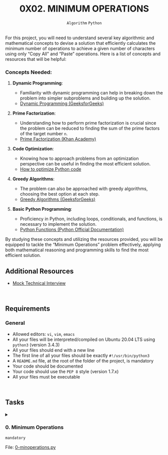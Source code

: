 <h1 align="center"><b>0X02. MINIMUM OPERATIONS</b></h1>
<div align="center"><code>Algorithm</code> <code>Python</code></div>

<!-- <br>
<hr>
<h3><a href=>Notes</a></h3>
<hr> -->


<!--==================================================-->
<br>

<p>For this project, you will need to understand several key algorithmic and mathematical concepts to devise a solution that efficiently calculates the minimum number of operations to achieve a given number of characters using only “Copy All” and “Paste” operations. Here is a list of concepts and resources that will be helpful:</p>

<h3>Concepts Needed:</h3>

<ol>
<li><p><strong>Dynamic Programming</strong>:</p>

<ul>
<li>Familiarity with dynamic programming can help in breaking down the problem into simpler subproblems and building up the solution.</li>
<li><a href="https://intranet.alxswe.com/rltoken/l3JYgicNQw2Ue1Kg9jV80Q" title="Dynamic Programming (GeeksforGeeks)" target="_blank">Dynamic Programming (GeeksforGeeks)</a></li>
</ul></li>
<li><p><strong>Prime Factorization</strong>:</p>

<ul>
<li>Understanding how to perform prime factorization is crucial since the problem can be reduced to finding the sum of the prime factors of the target number <code>n</code>.</li>
<li><a href="https://intranet.alxswe.com/rltoken/cFcADpVYRCl5pdut-Lemmg" title="Prime Factorization (Khan Academy)" target="_blank">Prime Factorization (Khan Academy)</a></li>
</ul></li>
<li><p><strong>Code Optimization</strong>:</p>

<ul>
<li>Knowing how to approach problems from an optimization perspective can be useful in finding the most efficient solution.</li>
<li><a href="https://intranet.alxswe.com/rltoken/98ZF5bRckUKror6pGJQlHQ" title="How to optimize Python code" target="_blank">How to optimize Python code</a></li>
</ul></li>
<li><p><strong>Greedy Algorithms</strong>:</p>

<ul>
<li>The problem can also be approached with greedy algorithms, choosing the best option at each step.</li>
<li><a href="https://intranet.alxswe.com/rltoken/k6-mba0b4nayJi0VqYhKjQ" title="Greedy Algorithms (GeeksforGeeks)" target="_blank">Greedy Algorithms (GeeksforGeeks)</a></li>
</ul></li>
<li><p><strong>Basic Python Programming</strong>:</p>

<ul>
<li>Proficiency in Python, including loops, conditionals, and functions, is necessary to implement the solution.</li>
<li><a href="https://intranet.alxswe.com/rltoken/ao3SJVl4yY1SfugfVa3anw" title="Python Functions (Python Official Documentation)" target="_blank">Python Functions (Python Official Documentation)</a></li>
</ul></li>
</ol>

<p>By studying these concepts and utilizing the resources provided, you will be equipped to tackle the “Minimum Operations” problem effectively, applying both mathematical reasoning and programming skills to find the most efficient solution.</p>


## Additional Resources
<ul>
<li><a href="https://intranet.alxswe.com/rltoken/HX0vuVl1V-9T4vvh8NDCyw" target="_blank" title="Mock Technical Interview">Mock Technical Interview</a></li>
</ul>


<!--==================================================-->
<br>

## Requirements
<h3>General</h3>

- Allowed editors: <code>vi</code>, <code>vim</code>, <code>emacs</code>
- All your files will be interpreted/compiled on Ubuntu 20.04 LTS using <code>python3</code> (version 3.4.3)
- All your files should end with a new line
- The first line of all your files should be exactly <code>#!/usr/bin/python3</code>
- A <code>README.md</code> file, at the root of the folder of the project, is mandatory
- Your code should be documented
- Your code should use the <code>PEP 8</code> style (version 1.7.x)
- All your files must be executable

<!--==================================================-->
<br>

## Tasks
<details>
<summary>

### 0. Minimum Operations
`mandatory`

File: [0-minoperations.py]()
</summary>

<p>In a text file, there is a single character <code>H</code>. Your text editor can execute only two operations in this file: <code>Copy All</code> and <code>Paste</code>. Given a number <code>n</code>, write a method that calculates the fewest number of operations needed to result in exactly <code>n</code> <code>H</code> characters in the file.</p>

<ul>
<li>Prototype: <code>def minOperations(n)</code></li>
<li>Returns an integer</li>
<li>If <code>n</code> is impossible to achieve, return <code>0</code></li>
</ul>

<p><strong>Example:</strong></p>

<p><code>n = 9</code></p>

<p><code>H</code> =&gt; <code>Copy All</code> =&gt; <code>Paste</code> =&gt; <code>HH</code> =&gt; <code>Paste</code> =&gt;<code>HHH</code> =&gt; <code>Copy All</code> =&gt; <code>Paste</code> =&gt; <code>HHHHHH</code> =&gt; <code>Paste</code> =&gt; <code>HHHHHHHHH</code></p>

<p>Number of operations: <code>6</code></p>

<pre><code>carrie@ubuntu:~/0x02-minoperations$ cat 0-main.py
#!/usr/bin/python3
"""
Main file for testing
"""

minOperations = __import__('0-minoperations').minOperations

n = 4
print("Min # of operations to reach {} char: {}".format(n, minOperations(n)))

n = 12
print("Min # of operations to reach {} char: {}".format(n, minOperations(n)))

carrie@ubuntu:~/0x02-minoperations$
</code></pre>

<pre><code>carrie@ubuntu:~/0x02-minoperations$ ./0-main.py
Min number of operations to reach 4 characters: 4
Min number of operations to reach 12 characters: 7
carrie@ubuntu:~/0x02-minoperations$
</code></pre>


</details>

